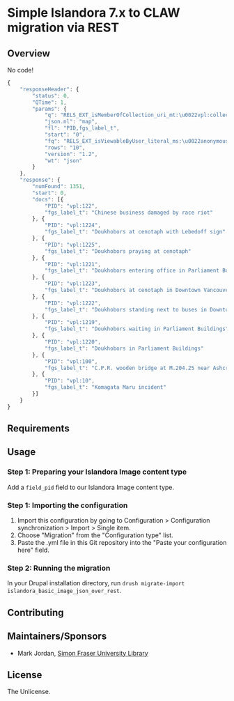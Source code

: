 # Simple Islandora 7.x to CLAW migration via REST

## Overview

No code!

```javascript
{
	"responseHeader": {
		"status": 0,
		"QTime": 1,
		"params": {
			"q": "RELS_EXT_isMemberOfCollection_uri_mt:\u0022vpl:collection\u0022\u0026RELS_EXT_hasModel_uri_mt\\:info:fedora",
			"json.nl": "map",
			"fl": "PID,fgs_label_t",
			"start": "0",
			"fq": "RELS_EXT_isViewableByUser_literal_ms:\u0022anonymous\u0022 OR RELS_EXT_isViewableByRole_literal_ms:\u0022anonymous user\u0022 OR ((*:* -RELS_EXT_isViewableByUser_literal_ms:[* TO *]) AND (*:* -RELS_EXT_isViewableByRole_literal_ms:[* TO *]))",
			"rows": "10",
			"version": "1.2",
			"wt": "json"
		}
	},
	"response": {
		"numFound": 1351,
		"start": 0,
		"docs": [{
			"PID": "vpl:122",
			"fgs_label_t": "Chinese business damaged by race riot"
		}, {
			"PID": "vpl:1224",
			"fgs_label_t": "Doukhobors at cenotaph with Lebedoff sign"
		}, {
			"PID": "vpl:1225",
			"fgs_label_t": "Doukhobors praying at cenotaph"
		}, {
			"PID": "vpl:1221",
			"fgs_label_t": "Doukhobors entering office in Parliament Buildings"
		}, {
			"PID": "vpl:1223",
			"fgs_label_t": "Doukhobors at cenotaph in Downtown Vancouver"
		}, {
			"PID": "vpl:1222",
			"fgs_label_t": "Doukhobors standing next to buses in Downtown Vancouver"
		}, {
			"PID": "vpl:1219",
			"fgs_label_t": "Doukhobors waiting in Parliament Buildings"
		}, {
			"PID": "vpl:1220",
			"fgs_label_t": "Doukhobors in Parliament Buildings"
		}, {
			"PID": "vpl:100",
			"fgs_label_t": "C.P.R. wooden bridge at M.204.25 near Ashcroft"
		}, {
			"PID": "vpl:10",
			"fgs_label_t": "Komagata Maru incident"
		}]
	}
}
```

## Requirements

## Usage

### Step 1: Preparing your Islandora Image content type

Add a `field_pid` field to our Islandora Image content type.

### Step 1: Importing the configuration

1. Import this configuration by going to Configuration > Configuration synchronization > Import > Single item.
1. Choose "Migration" from the "Configuration type" list.
1. Paste the .yml file in this Git repository into the "Paste your configuration here" field.

### Step 2: Running the migration

In your Drupal installation directory, run `drush migrate-import islandora_basic_image_json_over_rest`.

## Contributing

## Maintainers/Sponsors

* Mark Jordan, [Simon Fraser University Library](http://www.lib.sfu.ca/)

## License

The Unlicense.
